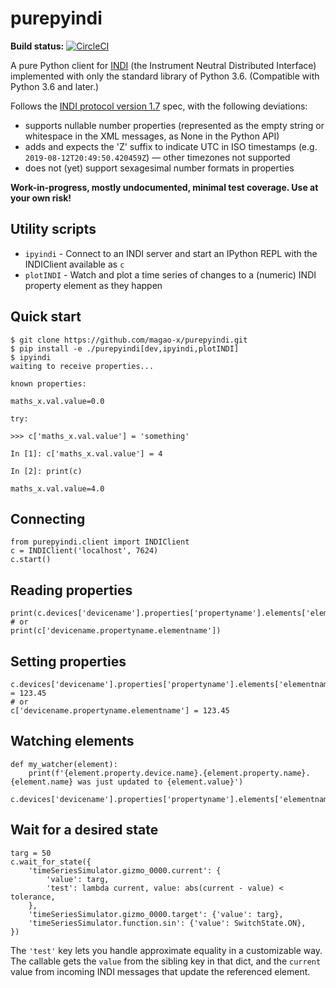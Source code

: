 # purepyindi

**Build status:** [![CircleCI](https://circleci.com/gh/magao-x/purepyindi.svg?style=svg)](https://circleci.com/gh/magao-x/purepyindi)

A pure Python client for [INDI](https://indilib.org/) (the Instrument Neutral Distributed Interface) implemented with only the standard library of Python 3.6. (Compatible with Python 3.6 and later.)

Follows the [INDI protocol version 1.7](http://www.clearskyinstitute.com/INDI/INDI.pdf) spec, with the following deviations:

  - supports nullable number properties (represented as the empty string or whitespace in the XML messages, as None in the Python API)
  - adds and expects the 'Z' suffix to indicate UTC in ISO timestamps (e.g. `2019-08-12T20:49:50.420459Z`) — other timezones not supported
  - does not (yet) support sexagesimal number formats in properties

**Work-in-progress, mostly undocumented, minimal test coverage. Use at your own risk!**

## Utility scripts

  * `ipyindi` - Connect to an INDI server and start an IPython REPL with the INDIClient available as `c`
  * `plotINDI` - Watch and plot a time series of changes to a (numeric) INDI property element as they happen

## Quick start

```
$ git clone https://github.com/magao-x/purepyindi.git
$ pip install -e ./purepyindi[dev,ipyindi,plotINDI]
$ ipyindi
waiting to receive properties...

known properties:

maths_x.val.value=0.0

try:

>>> c['maths_x.val.value'] = 'something'

In [1]: c['maths_x.val.value'] = 4

In [2]: print(c)

maths_x.val.value=4.0
```

## Connecting

```
from purepyindi.client import INDIClient
c = INDIClient('localhost', 7624)
c.start()
```

## Reading properties

```
print(c.devices['devicename'].properties['propertyname'].elements['elementname'].value)
# or
print(c['devicename.propertyname.elementname'])
```

## Setting properties

```
c.devices['devicename'].properties['propertyname'].elements['elementname'].value = 123.45
# or
c['devicename.propertyname.elementname'] = 123.45
```

## Watching elements

```
def my_watcher(element):
    print(f'{element.property.device.name}.{element.property.name}.{element.name} was just updated to {element.value}')

c.devices['devicename'].properties['propertyname'].elements['elementname'].add_watcher(my_watcher)
```

## Wait for a desired state

```
targ = 50
c.wait_for_state({
    'timeSeriesSimulator.gizmo_0000.current': {
        'value': targ,
        'test': lambda current, value: abs(current - value) < tolerance,
    },
    'timeSeriesSimulator.gizmo_0000.target': {'value': targ},
    'timeSeriesSimulator.function.sin': {'value': SwitchState.ON},
})
```

The `'test'` key lets you handle approximate equality in a customizable way. The callable gets the `value` from the sibling key in that dict, and the `current` value from incoming INDI messages that update the referenced element.
